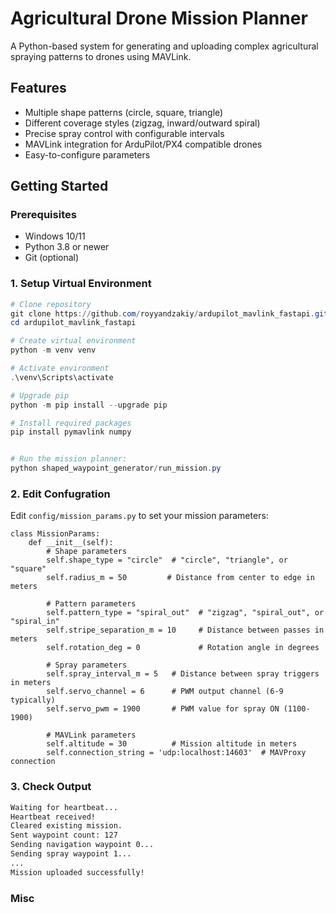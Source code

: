 # Agricultural Drone Mission Planner

A Python-based system for generating and uploading complex agricultural spraying patterns to drones using MAVLink.

## Features

- Multiple shape patterns (circle, square, triangle)
- Different coverage styles (zigzag, inward/outward spiral)
- Precise spray control with configurable intervals
- MAVLink integration for ArduPilot/PX4 compatible drones
- Easy-to-configure parameters

## Getting Started

### Prerequisites

- Windows 10/11
- Python 3.8 or newer
- Git (optional)

### 1. Setup Virtual Environment

```powershell
# Clone repository
git clone https://github.com/royyandzakiy/ardupilot_mavlink_fastapi.git
cd ardupilot_mavlink_fastapi

# Create virtual environment
python -m venv venv

# Activate environment
.\venv\Scripts\activate

# Upgrade pip
python -m pip install --upgrade pip

# Install required packages
pip install pymavlink numpy


# Run the mission planner:
python shaped_waypoint_generator/run_mission.py
```

### 2. Edit Confugration
Edit `config/mission_params.py` to set your mission parameters:
```
class MissionParams:
    def __init__(self):
        # Shape parameters
        self.shape_type = "circle"  # "circle", "triangle", or "square"
        self.radius_m = 50         # Distance from center to edge in meters
        
        # Pattern parameters
        self.pattern_type = "spiral_out"  # "zigzag", "spiral_out", or "spiral_in"
        self.stripe_separation_m = 10     # Distance between passes in meters
        self.rotation_deg = 0             # Rotation angle in degrees
        
        # Spray parameters
        self.spray_interval_m = 5   # Distance between spray triggers in meters
        self.servo_channel = 6      # PWM output channel (6-9 typically)
        self.servo_pwm = 1900       # PWM value for spray ON (1100-1900)
        
        # MAVLink parameters
        self.altitude = 30          # Mission altitude in meters
        self.connection_string = 'udp:localhost:14603'  # MAVProxy connection
```

### 3. Check Output
```bash
Waiting for heartbeat...
Heartbeat received!
Cleared existing mission.
Sent waypoint count: 127
Sending navigation waypoint 0...
Sending spray waypoint 1...
...
Mission uploaded successfully!
```

### Misc
